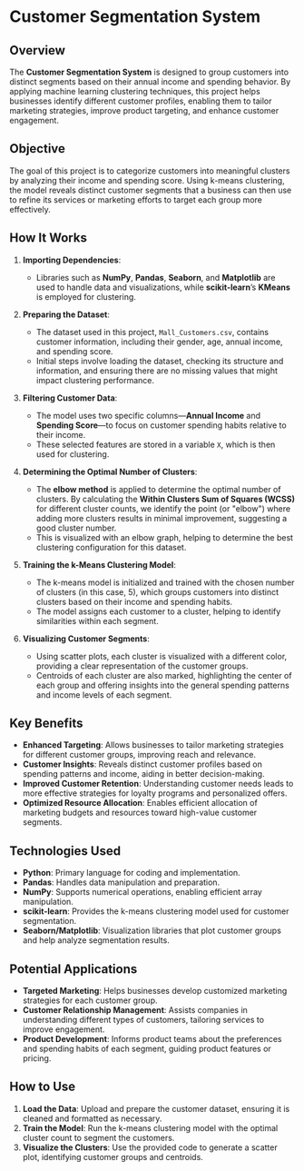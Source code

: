 # Customer Segmentation System

## Overview
The **Customer Segmentation System** is designed to group customers into distinct segments based on their annual income and spending behavior. By applying machine learning clustering techniques, this project helps businesses identify different customer profiles, enabling them to tailor marketing strategies, improve product targeting, and enhance customer engagement.

## Objective
The goal of this project is to categorize customers into meaningful clusters by analyzing their income and spending score. Using k-means clustering, the model reveals distinct customer segments that a business can then use to refine its services or marketing efforts to target each group more effectively.

## How It Works
1. **Importing Dependencies**:
   - Libraries such as **NumPy**, **Pandas**, **Seaborn**, and **Matplotlib** are used to handle data and visualizations, while **scikit-learn**’s **KMeans** is employed for clustering.

2. **Preparing the Dataset**:
   - The dataset used in this project, `Mall_Customers.csv`, contains customer information, including their gender, age, annual income, and spending score.
   - Initial steps involve loading the dataset, checking its structure and information, and ensuring there are no missing values that might impact clustering performance.

3. **Filtering Customer Data**:
   - The model uses two specific columns—**Annual Income** and **Spending Score**—to focus on customer spending habits relative to their income.
   - These selected features are stored in a variable `X`, which is then used for clustering.

4. **Determining the Optimal Number of Clusters**:
   - The **elbow method** is applied to determine the optimal number of clusters. By calculating the **Within Clusters Sum of Squares (WCSS)** for different cluster counts, we identify the point (or "elbow") where adding more clusters results in minimal improvement, suggesting a good cluster number.
   - This is visualized with an elbow graph, helping to determine the best clustering configuration for this dataset.

5. **Training the k-Means Clustering Model**:
   - The k-means model is initialized and trained with the chosen number of clusters (in this case, 5), which groups customers into distinct clusters based on their income and spending habits.
   - The model assigns each customer to a cluster, helping to identify similarities within each segment.

6. **Visualizing Customer Segments**:
   - Using scatter plots, each cluster is visualized with a different color, providing a clear representation of the customer groups.
   - Centroids of each cluster are also marked, highlighting the center of each group and offering insights into the general spending patterns and income levels of each segment.

## Key Benefits
- **Enhanced Targeting**: Allows businesses to tailor marketing strategies for different customer groups, improving reach and relevance.
- **Customer Insights**: Reveals distinct customer profiles based on spending patterns and income, aiding in better decision-making.
- **Improved Customer Retention**: Understanding customer needs leads to more effective strategies for loyalty programs and personalized offers.
- **Optimized Resource Allocation**: Enables efficient allocation of marketing budgets and resources toward high-value customer segments.

## Technologies Used
- **Python**: Primary language for coding and implementation.
- **Pandas**: Handles data manipulation and preparation.
- **NumPy**: Supports numerical operations, enabling efficient array manipulation.
- **scikit-learn**: Provides the k-means clustering model used for customer segmentation.
- **Seaborn/Matplotlib**: Visualization libraries that plot customer groups and help analyze segmentation results.

## Potential Applications
- **Targeted Marketing**: Helps businesses develop customized marketing strategies for each customer group.
- **Customer Relationship Management**: Assists companies in understanding different types of customers, tailoring services to improve engagement.
- **Product Development**: Informs product teams about the preferences and spending habits of each segment, guiding product features or pricing.

## How to Use
1. **Load the Data**: Upload and prepare the customer dataset, ensuring it is cleaned and formatted as necessary.
2. **Train the Model**: Run the k-means clustering model with the optimal cluster count to segment the customers.
3. **Visualize the Clusters**: Use the provided code to generate a scatter plot, identifying customer groups and centroids.
